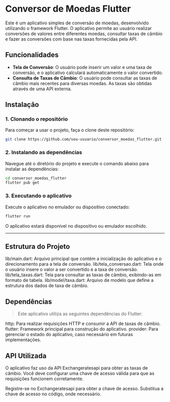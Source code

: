 # Conversor de Moedas Flutter

Este é um aplicativo simples de conversão de moedas, desenvolvido utilizando o framework Flutter. O aplicativo permite ao usuário realizar conversões de valores entre diferentes moedas, consultar taxas de câmbio e fazer as conversões com base nas taxas fornecidas pela API.

## Funcionalidades

- **Tela de Conversão**: O usuário pode inserir um valor e uma taxa de conversão, e o aplicativo calculará automaticamente o valor convertido.
- **Consulta de Taxas de Câmbio**: O usuário pode consultar as taxas de câmbio mais recentes para diversas moedas. As taxas são obtidas através de uma API externa.

## Instalação

### 1. Clonando o repositório

Para começar a usar o projeto, faça o clone deste repositório:

```bash
git clone https://github.com/seu-usuario/conversor_moedas_flutter.git
```
### 2. Instalando as dependências
Navegue até o diretório do projeto e execute o comando abaixo para instalar as dependências:

```bash
cd conversor_moedas_flutter
flutter pub get
```
### 3. Executando o aplicativo
Execute o aplicativo no emulador ou dispositivo conectado:

```bash
flutter run
```
O aplicativo estará disponível no dispositivo ou emulador escolhido.

--- 
## Estrutura do Projeto
lib/main.dart: Arquivo principal que contém a inicialização do aplicativo e o direcionamento para a tela de conversão.
lib/tela_conversao.dart: Tela onde o usuário insere o valor a ser convertido e a taxa de conversão.
lib/tela_taxas.dart: Tela para consultar as taxas de câmbio, exibindo-as em formato de tabela.
lib/model/taxa.dart: Arquivo de modelo que define a estrutura dos dados de taxa de câmbio.

## Dependências
> Este aplicativo utiliza as seguintes dependências do Flutter:

http: Para realizar requisições HTTP e consumir a API de taxas de câmbio.
flutter: Framework principal para construção do aplicativo.
provider: Para gerenciar o estado do aplicativo, caso necessário em futuras implementações.

## API Utilizada
O aplicativo faz uso da API Exchangeratesapi para obter as taxas de câmbio. Você deve configurar uma chave de acesso válida para que as requisições funcionem corretamente.

Registre-se no Exchangeratesapi para obter a chave de acesso.
Substitua a chave de acesso no código, onde necessário.
